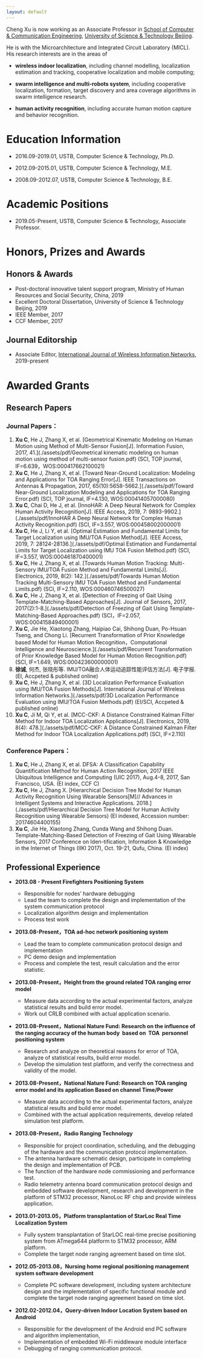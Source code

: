 ```yaml
---
layout: default
---
```


Cheng Xu is now working as an Associate Professor in [School of Computer & Communication Engineering](http://scce.ustb.edu.cn/), [University of Science & Technology Beijing](https://www.ustb.edu.cn).

He is with the Microarchitecture and Integrated Circuit Laboratory (MICL). His research interests are in the areas of 

* **wireless indoor localization**, including channel modelling, localization estimation and tracking, cooperative localization and mobile computing; 

* **swarm intelligence and multi-robots system**, including cooperative localization, formation, target discovery and area coverage algorithms in swarm intelligence research.

* **human activity recognition**, including accurate human motion capture and behavior recognition.

# [](#header-1)Education Information

- 2016.09-2019.01, USTB, Computer Science & Technology, Ph.D.

- 2012.09-2015.01, USTB, Computer Science & Technology, M.E.

- 2008.09-2012.07, USTB, Computer Science & Technology, B.E.

# [](#header-1)Academic Positions

- 2019.05-Present, USTB, Computer Science & Technology, Associate Professor.

# [](#header-1)Honors, Prizes and Awards
## [](#header-2) Honors & Awards
- Post-doctoral innovative talent support program, Ministry of Human Resources and Social Security, China, 2019
- Excellent Doctoral Dissertation, University of Science & Technology Beijing, 2019
- IEEE Member, 2017
- CCF Member, 2017

## [](#header-2) Journal Editorship
- Associate Editor, [International Journal of Wireless Information Networks](https://link.springer.com/journal/10776), 2019-present

# [](#header-1)Awarded Grants

## [](#header-2)Research Papers

### Journal Papers：
1. **Xu C**, He J, Zhang X, et al. [Geometrical Kinematic Modeling on Human Motion using Method of Multi-Sensor Fusion[J]. Information Fusion, 2017, 41.](./assets/pdf/Geometrical kinematic modeling on human motion using method of multi-sensor fusion.pdf)
(SCI, TOP journal, IF=6.639，WOS:000417662100021)
1. **Xu C**, He J, Zhang X, et al. [Toward Near-Ground Localization: Modeling and Applications for TOA Ranging Error\[J\]. IEEE Transactions on Antennas & Propagation, 2017, 65(10):5658-5662.](./assets/pdf/Toward Near-Ground Localization Modeling and Applications for TOA Ranging Error.pdf) (SCI, TOP journal, IF=4.130, WOS:000414057000080)
1. **Xu C**, Chai D, He J, et al. [InnoHAR: A Deep Neural Network for Complex Human Activity Recognition[J]. IEEE Access, 2019, 7: 9893-9902.](./assets/pdf/InnoHAR A Deep Neural Network for Complex Human Activity Recognition.pdf) 
 (SCI, IF=3.557, WOS:000458002000001)
1. **Xu C**, He J, Li Y, et al. [Optimal Estimation and Fundamental Limits for Target Localization using IMU/TOA Fusion Method[J]. IEEE Access, 2019, 7: 28124-28136.](./assets/pdf/Optimal Estimation and Fundamental Limits for Target Localization using IMU TOA Fusion Method.pdf) 
 (SCI, IF=3.557, WOS:000461870400001)
1. **Xu C**, He J, Zhang X, et al. [Towards Human Motion Tracking: Multi-Sensory IMU/TOA Fusion Method and Fundamental Limits[J]. Electronics, 2019, 8(2): 142.](./assets/pdf/Towards Human Motion Tracking Multi-Sensory IMU TOA Fusion Method and Fundamental Limits.pdf) 
(SCI, IF=2.110, WOS:000460746500027) 
1. **Xu C**, He J, Zhang X, et al. [Detection of Freezing of Gait Using Template-Matching-Based Approaches\[J\]. Journal of Sensors, 2017, 2017(2):1-8.](./assets/pdf/Detection of Freezing of Gait Using Template-Matching-Based Approaches.pdf) 
(SCI，IF=2.057, WOS:000415849400001)  
1. **Xu C**, Jie He, Xiaotong Zhang, Haipiao Cai, Shihong Duan, Po-Hsuan Tseng, and Chong Li. [Recurrent Transformation of Prior Knowledge based Model for Human Motion Recognition，Computational Intelligence and Neuroscience.](./assets/pdf/Recurrent Transformation of Prior Knowledge Based Model for Human Motion Recognition.pdf)
 (SCI, IF=1.649, WOS:000423600000001)      
1. **徐诚**, 何杰, 张晓彤等. IMU/TOA融合人体运动追踪性能评估方法[J]. 电子学报. (EI, Accpeted & published online)
1. **Xu C**, He J, Zhang X, et al. [3D Localization Performance Evaluation using IMU/TOA Fusion Methods[J]. International Journal of Wireless Information Networks.](./assets/pdf/3D Localization Performance Evaluation using IMU/TOA Fusion Methods.pdf) (EI/SCI, Accpeted & published online)
1. **Xu C**, Ji M, Qi Y, et al. [MCC-CKF: A Distance Constrained Kalman Filter Method for Indoor TOA Localization Applications[J]. Electronics, 2019, 8(4): 478.](./assets/pdf/MCC-CKF: A Distance Constrained Kalman Filter Method for Indoor TOA Localization Applications.pdf)
(SCI, IF=2.110)   

### Conference Papers：
1. **Xu C**, He J, Zhang X, et al. DFSA: A Classification Capability Quantification Method for Human Action Recognition, 2017 IEEE Ubiquitous Intelligence and Computing (UIC 2017), Aug.4-8, 2017, San Francisco, USA. (EI index, CCF C)
1. **Xu C**, He J, Zhang X. [Hierarchical Decision Tree Model for Human Activity Recognition Using Wearable Sensors[M]// Advances in Intelligent Systems and Interactive Applications. 2018.](./assets/pdf/Hierarchical Decision Tree Model for Human Activity Recognition using Wearable Sensors) (EI indexed, Accession number: 20174604400155)
1. **Xu C**, Jie He, Xiaotong Zhang, Cunda Wang and Shihong Duan. Template-Matching-Based Detection of Freezing of Gait Using Wearable Sensors, 2017 Conference on Iden-tification, Information & Knowledge in the Internet of Things (IIKI 2017), Oct. 19-21, Qufu, China. (EI index)

## [](#header-2)Professional Experience

- **2013.08 - Present     Firefighters Positioning System**
	*	Responsible for nodes’ hardware debugging
	*	Lead the team to complete the design and implementation of the system communication protocol
	*	 Localization algorithm design and implementation
	*	 Process test work

- **2013.08-Present，TOA ad-hoc network positioning system** 
	 *	Lead the team to complete communication protocol design and implementation
	 *	PC demo design and implementation
	 *	Process and complete the test, result calculation and the error statistic.


- **2013.08-Present，Height from the ground related TOA ranging error model**
	 *	Measure data according to the actual experimental factors, analyze statistical results and build error model.
	 *	Work out CRLB combined with actual application scenario.

- **2013.08-Present，National Nature Fund: Research on the influence of the ranging accuracy of the human body  based on  TOA  personnel positioning system**
	 *	Research and analyze on theoretical reasons for error of TOA, analyze of statistical results, build error model.
	 *	Develop the simulation test platform, and verify the correctness and validity of the model.
  
- **2013.08-Present，National Nature Fund: Research on TOA ranging error model and its application Based on channel Time/Power**
	 *	Measure data according to the actual experimental factors, analyze statistical results and build error model.
	 *	Combined with the actual application requirements, develop related simulation test platform.

- **2013.08-Present，Radio Ranging Technology**  
	 *	Responsible for project coordination, scheduling, and the debugging of the hardware and the communication protocol implementation.
	 *	The antenna hardware schematic design, participate in completing the design and implementation of PCB.
	 *	The function of the hardware node commissioning and performance test.
	 *	Radio telemetry antenna board communication protocol design and embedded software development, research and development in the platform of STM32 processor, NanoLoc RF chip and provide wireless application.

- **2013.01-2013.05，Platform transplantation of StarLoc Real Time Localization System**
	 *	Fully system transplantation of StarLOC real-time precise positioning system from ATmega644 platform to STM32 processor, ARM platform. 
	 *	Complete the target node ranging agreement based on time slot.

- **2012.05-2013.08，Nursing home regional positioning management system software development** 
	 *	Complete PC software development, including system architecture design and the implementation of specific functional module and complete the target node ranging agreement based on time slot.

- **2012.02-2012.04，Query-driven Indoor Location System based on Android**
	 *	Responsible for the development of the Android end PC software and algorithm implementation,
	 *	Implementation of embedded Wi-Fi middleware module interface
	 *	Debugging of ranging communication protocol.


<!--
```js
// Javascript code with syntax highlighting.
var fun = function lang(l) {
  dateformat.i18n = require('./lang/' + l)
  return true;
}
```

```ruby
# Ruby code with syntax highlighting
GitHubPages::Dependencies.gems.each do |gem, version|
  s.add_dependency(gem, "= #{version}")
end
```

#### [](#header-4)Header 4

*   This is an unordered list following a header.
*   This is an unordered list following a header.
*   This is an unordered list following a header.

##### [](#header-5)Header 5

1.  This is an ordered list following a header.
2.  This is an ordered list following a header.
3.  This is an ordered list following a header.

###### [](#header-6)Header 6

| head1        | head two          | three |
|:-------------|:------------------|:------|
| ok           | good swedish fish | nice  |
| out of stock | good and plenty   | nice  |
| ok           | good `oreos`      | hmm   |
| ok           | good `zoute` drop | yumm  |

### There's a horizontal rule below this.

* * *

### Here is an unordered list:

*   Item foo
*   Item bar
*   Item baz
*   Item zip

### And an ordered list:

1.  Item one
1.  Item two
1.  Item three
1.  Item four

### And a nested list:

- level 1 item
  - level 2 item
  - level 2 item
    - level 3 item
    - level 3 item
- level 1 item
  - level 2 item
  - level 2 item
  - level 2 item
- level 1 item
  - level 2 item
  - level 2 item
- level 1 item

### Small image

![](https://assets-cdn.github.com/images/icons/emoji/octocat.png)

### Large image

![](https://guides.github.com/activities/hello-world/branching.png)


### Definition lists can be used with HTML syntax.

<dl>
<dt>Name</dt>
<dd>Godzilla</dd>
<dt>Born</dt>
<dd>1952</dd>
<dt>Birthplace</dt>
<dd>Japan</dd>
<dt>Color</dt>
<dd>Green</dd>
</dl>

```
Long, single-line code blocks should not wrap. They should horizontally scroll if they are too long. This line should be long enough to demonstrate this.
```

```
The final element.
```
-->
